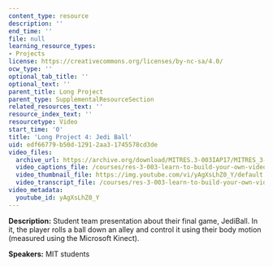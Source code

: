 ```yaml
---
content_type: resource
description: ''
end_time: ''
file: null
learning_resource_types:
- Projects
license: https://creativecommons.org/licenses/by-nc-sa/4.0/
ocw_type: ''
optional_tab_title: ''
optional_text: ''
parent_title: Long Project
parent_type: SupplementalResourceSection
related_resources_text: ''
resource_index_text: ''
resourcetype: Video
start_time: '0'
title: 'Long Project 4: Jedi Ball'
uid: edf66779-b50d-1291-2aa3-1745578cd3de
video_files:
  archive_url: https://archive.org/download/MITRES.3-003IAP17/MITRES_3-003IAP17_Long_Project_04_300k.mp4
  video_captions_file: /courses/res-3-003-learn-to-build-your-own-videogame-with-the-unity-game-engine-and-microsoft-kinect-january-iap-2017/983bd96129005714a35aad048dfa0b37_yAgXsLhZ0_Y.vtt
  video_thumbnail_file: https://img.youtube.com/vi/yAgXsLhZ0_Y/default.jpg
  video_transcript_file: /courses/res-3-003-learn-to-build-your-own-videogame-with-the-unity-game-engine-and-microsoft-kinect-january-iap-2017/03e7f110ed039f421e0ce432f211cff1_yAgXsLhZ0_Y.pdf
video_metadata:
  youtube_id: yAgXsLhZ0_Y
---
```


**Description:** Student team presentation about their final game, JediBall. In it, the player rolls a ball down an alley and control it using their body motion (measured using the Microsoft Kinect).

**Speakers:** MIT students

